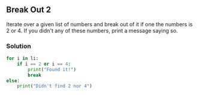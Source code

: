 ## Break Out 2

Iterate over a given list of numbers and break out of it if one the numbers is 2 or 4. If you didn't any of these numbers, print a message saying so.

### Solution

```python
for i in li:
    if i == 2 or i == 4:
        print("Found it!")
        break
else:
    print("Didn't find 2 nor 4")
```

